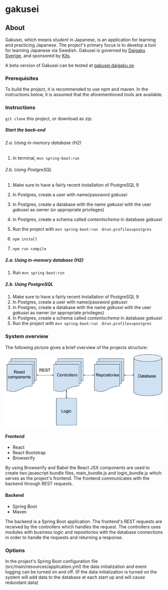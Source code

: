 # gakusei

## About
Gakusei, which means _student_ in Japanese, is an application for learning and practicing Japanese.
The project's primary focus is to develop a tool for learning Japanese via Swedish.
Gakusei is governed by [Daigaku Sverige](http://www.daigaku.se), and sponsored by [Kits](https://www.kits.se).

A beta version of Gakusei can be tested at [gakusei.daigaku.se](http://gakusei.daigaku.se).

### Prerequisites
To build the project, it is recommended to use npm and maven.
In the instructions below, it is assumed that the aforementioned tools are available.

### Instructions
`git clone` this project, or download as zip.

##### Start the back-end

###### 2.a. Using in-memory database (H2)

1. In terminal, ```mvn spring-boot:run```

###### 2.b. Using PostgreSQL

1. Make sure to have a fairly recent installation of PostgreSQL 9
2. In Postgres, create a user with name/password *gakusei*
3. In Postgres, create a database with the name *gakusei* with the user *gakusei* as owner (or appropriate privileges)
4. In Postgres, create a schema called *contentschema* in database *gakusei*
5. Run the project with ```mvn spring-boot:run -Drun.profiles=postgres```

1. ```npm install```
2. ```npm run compile```

##### 2.a. Using in-memory database (H2)

1. Run ```mvn spring-boot:run```

##### 2.b. Using PostgreSQL

1. Make sure to have a fairly recent installation of PostgreSQL 9
2. In Postgres, create a user with name/password *gakusei*
3. In Postgres, create a database with the name *gakusei* with the user *gakusei* as owner (or appropriate privileges)
4. In Postgres, create a schema called *contentschema* in database *gakusei*
5. Run the project with ```mvn spring-boot:run -Drun.profiles=postgres```

### System overview
The following picture gives a brief overview of the projects structure:

![Alt System Overview](./doc/img/GakuseiOverview.png)

#### Frontend
- React
- React Bootstrap
- Browserify

By using Browserify and Babel the React JSX components are used to create two javascript bundle files, main_bundle.js
and login_bundle.js which serves as the project's frontend. The frontend communicates with the backend through REST
requests.

#### Backend
- Spring Boot
- Maven

The backend is a Spring Boot application. The frontend's REST requests are received by the controllers which handles the
request. The controllers uses modules with business logic and repositories with the database connections in order to
handle the requests and returning a response.

### Options
In the project's Spring Boot configuration file (src/main/resources/application.yml) the data initialization and event
logging can be turned on and off. (If the data initialization is turned on the system will add data to the database at
each start up and will cause redundant data)

